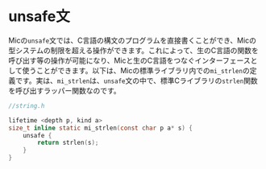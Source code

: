 # unsafe文
Micの`unsafe`文では、C言語の構文のプログラムを直接書くことができ、Micの型システムの制限を超える操作ができます。これによって、生のC言語の関数を呼び出す等の操作が可能になり、Micと生のC言語をつなぐインターフェースとして使うことができます。以下は、Micの標準ライブラリ内での`mi_strlen`の定義です。実は、`mi_strlen`は、`unsafe`文の中で、標準Cライブラリの`strlen`関数を呼び出すラッパー関数なのです。

```c
//string.h

lifetime <depth p, kind a>
size_t inline static mi_strlen(const char p a* s) {
    unsafe {
        return strlen(s);
    }
}
```
